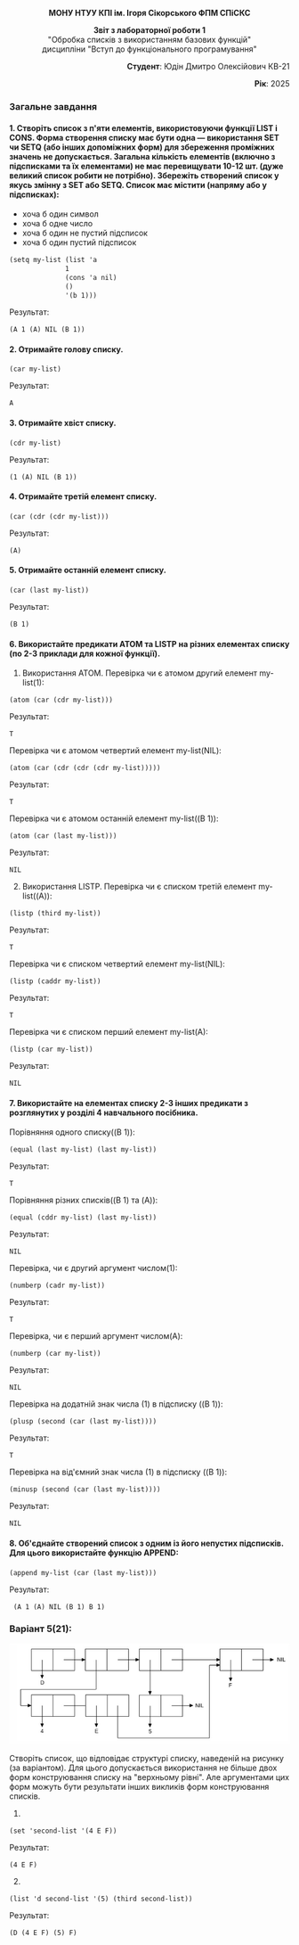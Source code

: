  <p align="center"><b>МОНУ НТУУ КПІ ім. Ігоря Сікорського ФПМ СПіСКС</b></p>
 <p align="center">
 <b>Звіт з лабораторної роботи 1</b><br/>
 "Обробка списків з використанням базових функцій"<br/>
 дисципліни "Вступ до функціонального програмування"
 </p>
 <p align="right"><b>Студент</b>: Юдін Дмитро Олексійович КВ-21</p>
 <p align="right"><b>Рік</b>: 2025</p>
 
### Загальне завдання
 
####  1. Створіть список з п'яти елементів, використовуючи функції LIST і CONS. Форма створення списку має бути одна — використання SET чи SETQ  (або інших допоміжних форм) для збереження проміжних значень не допускається. Загальна кількість елементів (включно з підсписками та їх елементами) не має перевищувати 10-12 шт. (дуже великий список робити не потрібно). Збережіть створений список у якусь змінну з SET або SETQ. Список має містити (напряму або у підсписках):
- хоча б один символ
- хоча б одне число
- хоча б один не пустий підсписок
- хоча б один пустий підсписок
```
(setq my-list (list 'a
              1
              (cons 'a nil)
              ()
              '(b 1)))
```
Результат:
```
(A 1 (A) NIL (B 1))
```
####  2. Отримайте голову списку.
```
(car my-list)
```
Результат:
```
A
```
####  3. Отримайте хвіст списку.
```
(cdr my-list)
```
Результат:
```
(1 (A) NIL (B 1))
```
####  4. Отримайте третій елемент списку.
```
(car (cdr (cdr my-list)))
```
Результат:
```
(A) 
```
####  5. Отримайте останній елемент списку.
```
(car (last my-list))
```
Результат:
```
(B 1) 
```
####  6. Використайте предикати ATOM та LISTP на різних елементах списку (по 2-3 приклади для кожної функції).
1. Використання ATOM.
Перевірка чи є атомом другий елемент my-list(1):
```
(atom (car (cdr my-list)))
```
Результат:
```
T
```
Перевірка чи є атомом четвертий елемент my-list(NIL):
```
(atom (car (cdr (cdr (cdr my-list)))))
```
Результат:
```
T
```
Перевірка чи є атомом останній елемент my-list((B 1)):
```
(atom (car (last my-list)))
```
Результат:
```
NIL
```
2. Використання LISTP.
Перевірка чи є списком третій елемент my-list((A)):
```
(listp (third my-list))
```
Результат:
```
T
```
Перевірка чи є списком четвертий елемент my-list(NIL):
```
(listp (caddr my-list))
```
Результат:
```
T
```
Перевірка чи є списком перший елемент my-list(A):
```
(listp (car my-list))
```
Результат:
```
NIL
```
####  7. Використайте на елементах списку 2-3 інших предикати з розглянутих у розділі 4 навчального посібника.
Порівняння одного списку((B 1)):
```
(equal (last my-list) (last my-list))
```
Результат:
```
T
```
Порівняння різних списків((B 1) та (A)):
```
(equal (cddr my-list) (last my-list))
```
Результат:
```
NIL
```
Перевірка, чи є другий аргумент числом(1):
```
(numberp (cadr my-list))
```
Результат:
```
T
```
Перевірка, чи є перший аргумент числом(A):
```
(numberp (car my-list))
```
Результат:
```
NIL
```
Перевірка на додатній знак числа (1) в підсписку ((B 1)):
```
(plusp (second (car (last my-list))))
```
Результат:
```
T
```
Перевірка на від'ємний знак числа (1) в підсписку ((B 1)):
```
(minusp (second (car (last my-list))))
```
Результат:
```
NIL
```
####  8. Об'єднайте створений список з одним із його непустих підсписків. Для цього використайте функцію APPEND:
```
(append my-list (car (last my-list)))
```
Результат:
```
 (A 1 (A) NIL (B 1) B 1)
```
### Варіант 5(21):
<p align="center">
 <img src="5_var.jpg">
</p>
Створіть список, що відповідає структурі списку, наведеній на рисунку (за варіантом).
Для цього допускається використання не більше двох форм  конструювання списку на "верхньому рівні". Але аргументами цих форм можуть бути результати інших викликів форм конструювання списків. 

1.
```
(set 'second-list '(4 E F))
```
Результат:
```
(4 E F)
```

2.
```
(list 'd second-list '(5) (third second-list))
```
Результат:
```
(D (4 E F) (5) F)
```
